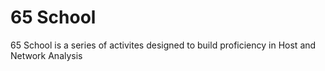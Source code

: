 # 65 School

65 School is a series of activites designed to build proficiency in Host and Network Analysis

